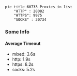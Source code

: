 
```mermaid
pie title 60733 Proxies in list
    "HTTP" : 28082
    "HTTPS": 9975
    "SOCKS" : 30734
```

### Some Info
#### Average Timeout

- mixed: 3.6s
- http: 1.9s
- https: 8.2s
- socks: 5.2s
